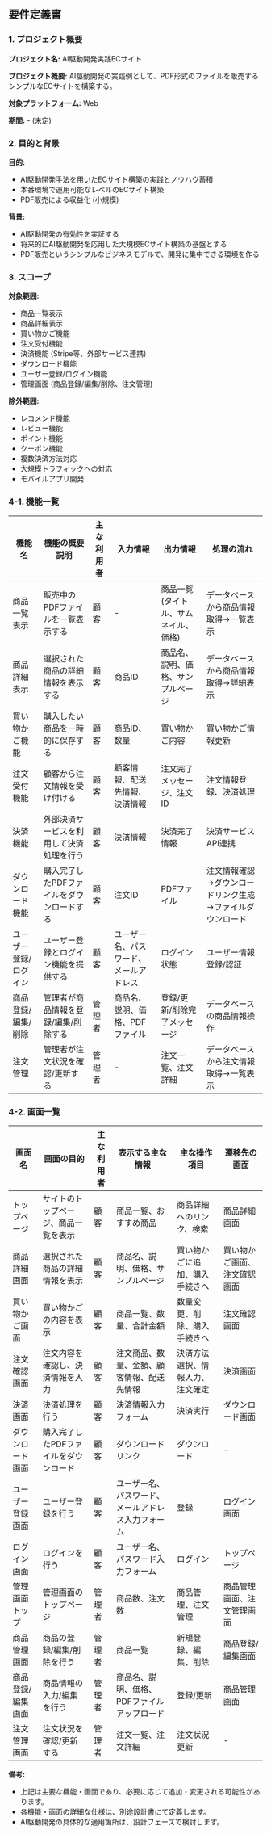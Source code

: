 ## 要件定義書

### 1. プロジェクト概要

**プロジェクト名:**  AI駆動開発実践ECサイト

**プロジェクト概要:** AI駆動開発の実践例として、PDF形式のファイルを販売するシンプルなECサイトを構築する。

**対象プラットフォーム:** Web

**期間:** - (未定)

### 2. 目的と背景

**目的:**

* AI駆動開発手法を用いたECサイト構築の実践とノウハウ蓄積
* 本番環境で運用可能なレベルのECサイト構築
* PDF販売による収益化 (小規模)

**背景:**

* AI駆動開発の有効性を実証する
* 将来的にAI駆動開発を応用した大規模ECサイト構築の基盤とする
* PDF販売というシンプルなビジネスモデルで、開発に集中できる環境を作る

### 3. スコープ

**対象範囲:**

* 商品一覧表示
* 商品詳細表示
* 買い物かご機能
* 注文受付機能
* 決済機能 (Stripe等、外部サービス連携)
* ダウンロード機能
* ユーザー登録/ログイン機能
* 管理画面 (商品登録/編集/削除、注文管理)

**除外範囲:**

* レコメンド機能
* レビュー機能
* ポイント機能
* クーポン機能
* 複数決済方法対応
* 大規模トラフィックへの対応
* モバイルアプリ開発

### 4-1. 機能一覧

| 機能名 | 機能の概要説明 | 主な利用者 | 入力情報 | 出力情報 | 処理の流れ |
|---|---|---|---|---|---|
| 商品一覧表示 | 販売中のPDFファイルを一覧表示する | 顧客 | - | 商品一覧 (タイトル、サムネイル、価格) | データベースから商品情報取得→一覧表示 |
| 商品詳細表示 | 選択された商品の詳細情報を表示する | 顧客 | 商品ID | 商品名、説明、価格、サンプルページ | データベースから商品情報取得→詳細表示 |
| 買い物かご機能 | 購入したい商品を一時的に保存する | 顧客 | 商品ID、数量 | 買い物かご内容 | 買い物かご情報更新 |
| 注文受付機能 | 顧客から注文情報を受け付ける | 顧客 | 顧客情報、配送先情報、決済情報 | 注文完了メッセージ、注文ID | 注文情報登録、決済処理 |
| 決済機能 | 外部決済サービスを利用して決済処理を行う | 顧客 | 決済情報 | 決済完了情報 | 決済サービスAPI連携 |
| ダウンロード機能 | 購入完了したPDFファイルをダウンロードする | 顧客 | 注文ID | PDFファイル | 注文情報確認→ダウンロードリンク生成→ファイルダウンロード |
| ユーザー登録/ログイン | ユーザー登録とログイン機能を提供する | 顧客 | ユーザー名、パスワード、メールアドレス | ログイン状態 | ユーザー情報登録/認証 |
| 商品登録/編集/削除 | 管理者が商品情報を登録/編集/削除する | 管理者 | 商品名、説明、価格、PDFファイル | 登録/更新/削除完了メッセージ | データベースの商品情報操作 |
| 注文管理 | 管理者が注文状況を確認/更新する | 管理者 | - | 注文一覧、注文詳細 | データベースから注文情報取得→一覧表示 |

### 4-2. 画面一覧

| 画面名 | 画面の目的 | 主な利用者 | 表示する主な情報 | 主な操作項目 | 遷移先の画面 |
|---|---|---|---|---|---|
| トップページ | サイトのトップページ、商品一覧を表示 | 顧客 | 商品一覧、おすすめ商品 | 商品詳細へのリンク、検索 | 商品詳細画面 |
| 商品詳細画面 | 選択された商品の詳細情報を表示 | 顧客 | 商品名、説明、価格、サンプルページ | 買い物かごに追加、購入手続きへ | 買い物かご画面、注文確認画面 |
| 買い物かご画面 | 買い物かごの内容を表示 | 顧客 | 商品一覧、数量、合計金額 | 数量変更、削除、購入手続きへ | 注文確認画面 |
| 注文確認画面 | 注文内容を確認し、決済情報を入力 | 顧客 | 注文商品、数量、金額、顧客情報、配送先情報 | 決済方法選択、情報入力、注文確定 | 決済画面 |
| 決済画面 | 決済処理を行う | 顧客 | 決済情報入力フォーム | 決済実行 | ダウンロード画面 |
| ダウンロード画面 | 購入完了したPDFファイルをダウンロード | 顧客 | ダウンロードリンク | ダウンロード | - |
| ユーザー登録画面 | ユーザー登録を行う | 顧客 | ユーザー名、パスワード、メールアドレス入力フォーム | 登録 | ログイン画面 |
| ログイン画面 | ログインを行う | 顧客 | ユーザー名、パスワード入力フォーム | ログイン | トップページ |
| 管理画面トップ | 管理画面のトップページ | 管理者 | 商品数、注文数 | 商品管理、注文管理 | 商品管理画面、注文管理画面 |
| 商品管理画面 | 商品の登録/編集/削除を行う | 管理者 | 商品一覧 | 新規登録、編集、削除 | 商品登録/編集画面 |
| 商品登録/編集画面 | 商品情報の入力/編集を行う | 管理者 | 商品名、説明、価格、PDFファイルアップロード | 登録/更新 | 商品管理画面 |
| 注文管理画面 | 注文状況を確認/更新する | 管理者 | 注文一覧、注文詳細 | 注文状況更新 | - |

**備考:**

* 上記は主要な機能・画面であり、必要に応じて追加・変更される可能性があります。
* 各機能・画面の詳細な仕様は、別途設計書にて定義します。
* AI駆動開発の具体的な適用箇所は、設計フェーズで検討します。